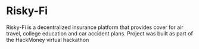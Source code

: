 # Risky-Fi
Risky-Fi is a decentralized insurance platform that provides cover for air travel, college education and car accident plans. Project was built as part of the HackMoney virtual hackathon
